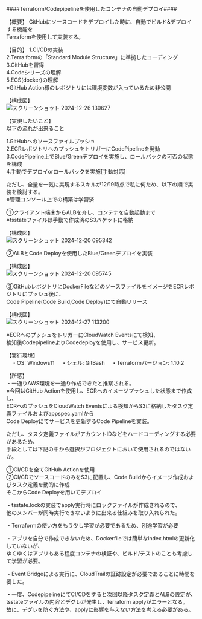 ####Terraform/Codepipelineを使用したコンテナの自動デプロイ####  

【概要】 GitHubにソースコードをデプロイした時に、自動でビルド&デプロイする機能を  
Terraformを使用して実装する。  

【目的】 
1.CI/CDの実装  
2.Terra formの「Standard Module Structure」に準拠したコーディング  
3.GitHubを習得  
4.Codeシリーズの理解  
5.ECS(docker)の理解  
※GitHub Action様のレポジトリには環境変数が入っているため非公開  

【構成図】  
![スクリーンショット 2024-12-26 130627](https://github.com/user-attachments/assets/979a0081-b067-4957-94e8-7f2c25aa1998)   

【実現したいこと】  
以下の流れが出来ること  

1.GitHubへのソースファイルプッシュ    
2.ECRレポジトリへのプッシュをトリガーにCodePipelineを発動  
3.CodePipeline上でBlue/Greenデプロイを実施し、ロールバックの可否の状態を構成  
4.手動でデプロイorロールバックを実施[手動対応]  

ただし、全量を一気に実現するスキルが12/19時点で私に何ため、以下の順で実装を検討する。  
※管理コンソール上での構築は学習済  

①クライアント端末からALBを介し、コンテナを自動起動まで  
※tsstateファイルは手動で作成済のS3バケットに格納  

【構成図】  
![スクリーンショット 2024-12-20 095342](https://github.com/user-attachments/assets/d5827123-8697-458d-af08-ef93d765c258)  

②ALBとCode Deployを使用したBlue/Greenデプロイを実装  

【構成図】  
![スクリーンショット 2024-12-20 095745](https://github.com/user-attachments/assets/726fb98b-4494-49d7-84e2-469204c5ca93)  

③GitHubレポジトリにDockerFileなどのソースファイルをイメージをECRレポジトリにプッシュ後に、  
Code Pipeline(Code Build,Code Deploy)にて自動リリース  

【構成図】  
![スクリーンショット 2024-12-27 113200](https://github.com/user-attachments/assets/ec60c50a-aa35-431b-bcb1-132202ad4788)　　

※ECRへのプッシュをトリガーにCloudWatch Eventsにて検知、  
検知後CodepipelineよりCodedeployを使用し、サービス更新。


【実行環境】  
　・OS: Windows11
　・シェル: GitBash
　・Terraformバージョン: 1.10.2

【所感】  
・一通りAWS環境を一通り作成できたと推察される。  
※今回はGitHub Actionを使用し、ECRへのイメージプッシュした状態まで作成し、  
ECRへのプッシュをCloudWatch Eventsによる検知からS3に格納したタスク定義ファイルおよびappspec.yamlから  
Code Deployにてサービスを更新するCode Pipelineを実装。  

ただし、タスク定義ファイルがアカウントIDなどをハードコーディングする必要があるため、  
手段としては下記の中から選択がプロジェクトにおいて使用されるのではないか。  

①CI/CDを全てGitHub Actionを使用  
②CI/CDでソースコードのみをS3に配置し、Code Buildからイメージ作成およびタスク定義を動的に作成  
そこからCode Deployを用いてデプロイ  

・tsstate.lockの実装でapply実行時にロックファイルが作成されるので、  
他のメンバーが同時実行できないように出来る仕組みを取り入れられた。  

・Terraformの使い方をもう少し学習が必要であるため、別途学習が必要  

・アプリを自分で作成できないため、Dockerfileでは簡単なindex.htmlの更新化していないが、  
ゆくゆくはアプリもある程度コンテナの検証や、ビルド/テストのことも考慮して学習が必要。

・Event Bridgeによる実行に、CloudTrailの証跡設定が必要であることに時間を要した。  

・一度、CodepipelineにてCI/CDをすると次回以降タスク定義とALBの設定が、  
tsstateファイルの内容とデグレが発生し、terraform applyがエラーとなる。  
故に、デグレを防ぐ方法や、applyに影響を与えない方法を考える必要がある。  
